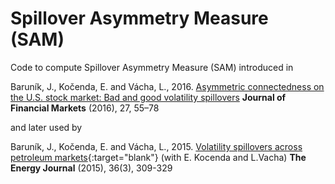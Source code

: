 # Spillover Asymmetry Measure (SAM)

Code to compute Spillover Asymmetry Measure (SAM) introduced in<br/>

Baruník, J., Kočenda, E. and Vácha, L., 2016. [Asymmetric connectedness on the U.S. stock market: Bad and good volatility spillovers](https://ideas.repec.org/p/arx/papers/1308.1221.html) **Journal of Financial Markets** (2016), 27, 55–78<br/>

and later used by<br/>

Baruník, J., Kočenda, E. and Vácha, L., 2015. [Volatility spillovers across petroleum markets](https://ideas.repec.org/p/wdi/papers/2015-1093.html){:target="blank"} (with E. Kocenda and L.Vacha) **The Energy Journal** (2015), 36(3), 309-329
